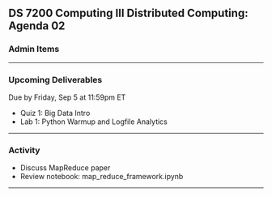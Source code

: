 ## DS 7200 Computing III Distributed Computing: Agenda 02


### Admin Items


---

### Upcoming Deliverables

Due by Friday, Sep 5 at 11:59pm ET
- Quiz 1: Big Data Intro
- Lab 1: Python Warmup and Logfile Analytics

--- 

### Activity

- Discuss MapReduce paper
- Review notebook: map_reduce_framework.ipynb

---

